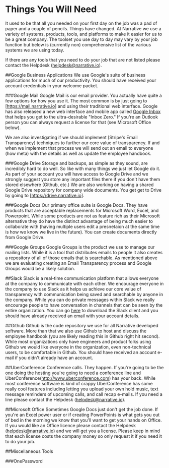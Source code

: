 # Things You Will Need
It used to be that all you needed on your first day on the job was a pad of paper and a couple of pencils.  Things have changed.  At Narrative we use a variety of systems, products, tools, and platforms to make it easier for us to be a great company.  The toolset you use day to day may vary by your job function but below is (currently non) comprehensive list of the various systems we are using today.

If there are any tools that you need to do your job that are not listed please contact the Helpdesk (helpdesk@narrative.io).

##Google Business Applications
We use Google's suite of business applications for much of our productivity.  You should have received your account credentials in your welcome packet.

###Google Mail
Google Mail is our email provider.  You actually have quite a few options for how you use it.  The most common is by just going to [https://mail.narrative.io] and using their traditional web interface.  Google has also released a new web interface and mobile app called [Google Inbox](https://inbox.google.com) that helps you get to the ultra-desirable "Inbox Zero."  If you're an Outlook person you can always request a license for that (see Microsoft Office below).

We are also investigating if we should implement [Stripe's Email Transparency] techniques to further our core value of transparency.  If and when we implement that process we will send out an email to everyone (how meta) with the details as well as update the employee handbook.

###Google Drive
Storage and backups, as simple as they sound, are incredibly hard to do well.  So like with many things we just let Google do it.  As part of your account you will have access to Google Drive and we strongly suggest you store any important files there if you don't have them stored elsewhere (Github, etc.)  We are also working on having a shared Google Drive repository for company wide documents.  You get get to Drive by going to [https://drive.narrative.io].

###Google Docs
Our primary office suite is Google Docs.  They have products that are acceptable replacements for Microsoft Word, Excel, and Powerpoint.  While some products are not as feature rich as their Microsoft alternative they do have the distinct advantage of being much easier to collaborate with (having multiple users edit a presnetaion at the same time is how we know we live in the future).  You can create documents directly from Google Drive.

###Google Groups
Google Groups is the product we use to manage our mailing lists.  While it is a tool that distributes emails to people it also creates a repository of all of those emails that is searchable.  As mentioned above we are evaluating creating an Email Transparency process and Google Groups would be a likely solution.

##Slack
Slack is a real-time communication platform that allows everyone at the company to communicate with each other.  We encourage everyone in the company to use Slack as it helps us achieve our core value of transparency with communication being saved and searchable by anyone in the company.  While you can do private messages within Slack we really encourage people to have conversation in channels that can be seen by the entire organization.  You can go [here](https://slack.com/downloads) to download the Slack client and you should have already received an email with your account details.

##Github
Github is the code repository we use for all Narrative developed software.  More than that we also use Github to host and discuss the employee handbook (you are likely reading this in Github right hit second).  While most organizations only have engineers and product folks using Github we would like everyone in the organization, even non-technical users, to be comfortable in Github.  You should have received an account e-mail if you didn't already have an account.

##UberConference
Conference calls.  They happen.  If you're going to be the one doing the hosting you're going to need a conference line and UberConference(http://www.uberconference.com) has your back.  While most conference software is kind of crappy UberConference has some really cool features including letting you upload your own hold music, text message reminders of upcoming calls, and call recap e-mails.  If you need a line please contact the Helpdesk (helpdesk@narrative.io).

##Microsoft Office
Sometimes Google Docs just don't get the job done.  If you're an Excel power user or if creating PowerPoints is what gets you out of bed in the morning we know that you'll want to get your hands on Office.  If you would like an Office licence please contact the Helpdesk (helpdesk@narrative.io) and we will get you a license.  Please keep in mind that each license costs the company money so only request it if you need it to do your job.

##Miscellaneous Tools

###OnePassword
